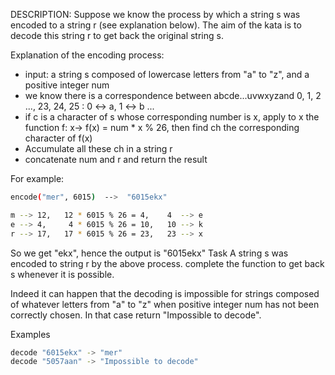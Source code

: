 DESCRIPTION:
Suppose we know the process by which a string s was encoded to a string r (see explanation below). The aim of the kata is to decode this string r to get back the original string s.

Explanation of the encoding process:
 - input: a string s composed of lowercase letters from "a" to "z", and a positive integer num
 - we know there is a correspondence between abcde...uvwxyzand 0, 1, 2 ..., 23, 24, 25 : 0 <-> a, 1 <-> b ...
 - if c is a character of s whose corresponding number is x, apply to x the function f: x-> f(x) = num * x % 26, then find ch the corresponding character of f(x)
 - Accumulate all these ch in a string r
 - concatenate num and r and return the result

For example:

```bash
encode("mer", 6015)  -->  "6015ekx"

m --> 12,   12 * 6015 % 26 = 4,    4  --> e
e --> 4,     4 * 6015 % 26 = 10,   10 --> k
r --> 17,   17 * 6015 % 26 = 23,   23 --> x
```

So we get "ekx", hence the output is "6015ekx"
Task
A string s was encoded to string r by the above process. complete the function to get back s whenever it is possible.

Indeed it can happen that the decoding is impossible for strings composed of whatever letters from "a" to "z" when positive integer num has not been correctly chosen. In that case return "Impossible to decode".

Examples
```bash
decode "6015ekx" -> "mer"
decode "5057aan" -> "Impossible to decode"
```